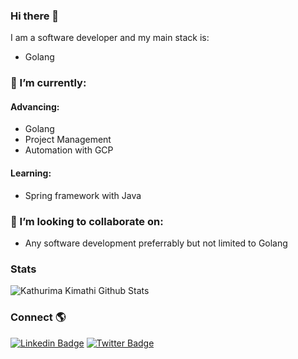 ### Hi there 👋

I am a software developer and my main stack is:
- Golang

### 🌱 I’m currently:
#### Advancing:
 - Golang
 - Project Management
 - Automation with GCP
 
#### Learning:
 - Spring framework with Java

### 👯 I’m looking to collaborate on:
 - Any software development preferrably but not limited to Golang
 
 ### Stats
 
 ![Kathurima Kimathi Github Stats](https://github-readme-stats.vercel.app/api?username=kathurimakimathi&show_icons=true&theme=radical)
 
 ### Connect 🌎
[![Linkedin Badge](https://img.shields.io/badge/-LinkedIn-blue?style=flat-square&logo=Linkedin&logoColor=white&link=https://www.linkedin.com/in/kathurima-kimathi/)](https://www.linkedin.com/in/kathurima-kimathi/) 
[![Twitter Badge](https://img.shields.io/badge/-Twitter-1ca0f1?style=flat-square&labelColor=1ca0f1&logo=twitter&logoColor=white&link=https://twitter.com/Kathurimakim)](https://twitter.com/Kathurimakim)


<!--
**KathurimaKimathi/KathurimaKimathi** is a ✨ _special_ ✨ repository because its `README.md` (this file) appears on your GitHub profile.

Here are some ideas to get you started:

- 🔭 I’m currently working on ...
- 🌱 I’m currently learning ...
- 👯 I’m looking to collaborate on ...
- 🤔 I’m looking for help with ...
- 💬 Ask me about ...
- 📫 How to reach me: ...
- 😄 Pronouns: ...
- ⚡ Fun fact: ...
-->
